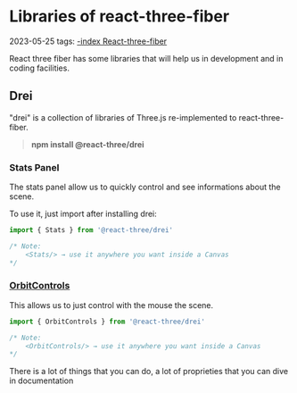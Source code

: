 # Libraries of react-three-fiber
2023-05-25
tags: [-index React-three-fiber](-index%20React-three-fiber.md)

React three fiber has some libraries that will help us in development and in coding facilities.

## Drei

"drei" is a collection of libraries of Three.js re-implemented to react-three-fiber.

> **npm install @react-three/drei**

### Stats Panel

The stats panel allow us to quickly control and see informations  about the scene.

To use it, just import after installing drei:

~~~js
import { Stats } from '@react-three/drei'

/* Note:
	<Stats/> → use it anywhere you want inside a Canvas
*/
~~~

### [OrbitControls](https://sbcode.net/react-three-fiber/orbit-controls/)

This allows us to just control with the mouse the scene.

~~~js
import { OrbitControls } from '@react-three/drei'

/* Note:
	<OrbitControls/> → use it anywhere you want inside a Canvas
*/
~~~

There is a lot of things that you can do, a lot of proprieties that you can dive in documentation 


